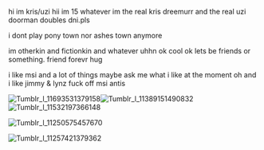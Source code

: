 hi im kris/uzi hii im 15 whatever im the real kris dreemurr and the real uzi doorman doubles dni.pls

i dont play pony town nor ashes town anymore

im otherkin and fictionkin and whatever uhhn ok cool ok lets be friends or something. friend forevr hug

i like msi and a lot of things maybe ask me what i like at the moment oh and i like jimmy & lynz fuck off msi antis

![Tumblr_l_11693531379158](https://github.com/user-attachments/assets/e5374250-b6e2-4163-aa74-6b389e241ef4)![Tumblr_l_11389151490832](https://github.com/user-attachments/assets/5846c2f0-9650-43c6-aefb-8d815c26af96)
![Tumblr_l_11532197366148](https://github.com/user-attachments/assets/d144c01e-a72b-4a32-b7a1-7794f581b2c0)



![Tumblr_l_11250575457670](https://github.com/user-attachments/assets/3f6ecf52-14e8-4a9b-8ff1-fcf3c675ce39)

![Tumblr_l_11257421379362](https://github.com/user-attachments/assets/bb39a028-26a0-4956-b7e0-d10726099772)


